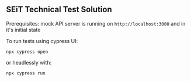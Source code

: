 ## SEiT Technical Test Solution

Prerequisites: mock API server is running on `http://localhost:3000` and in it's initial state

To run tests using cypress UI: 

`npx cypress open` 

or headlessly with: 

`npx cypress run`